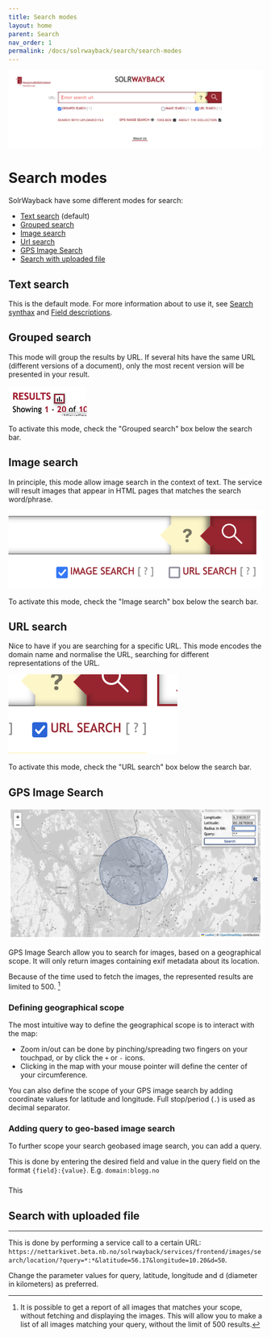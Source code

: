 ```yaml
---
title: Search modes
layout: home
parent: Search
nav_order: 1
permalink: /docs/solrwayback/search/search-modes
---
```



![Image of search field in SolrWayback](../../images/search-interface.png)

# Search modes

SolrWayback have some different modes for search:

- [Text search](#text-search) (default)
- [Grouped search](#grouped-search)
- [Image search](#image-search)
- [Url search](#url-search)
- [GPS Image Search](./gpsimage.md)
- [Search with uploaded file](#search-with-uploaded-file)

## Text search
This is the default mode. For more information about to use it, see [Search synthax](./search-synthax.md) and [Field descriptions](./fields).

## Grouped search
This mode will group the results by URL. If several hits have the same URL (different versions of a document), only the most recent version will be presented in your result.

![image of activated check-box for "Grouped search"](../../images/visualise-results.png)

To activate this mode, check the "Grouped search" box below the search bar.

## Image search
In principle, this mode allow image search in the context of text. The service will result images that appear in HTML pages that matches the search word/phrase.

![image of activated check-box for "Image search"](../../images/image-search.png)

To activate this mode, check the "Image search" box below the search bar.

## URL search
Nice to have if you are searching for a specific URL. This mode encodes the domain name and normalise the URL, searching for different representations of the URL.

![image of activated check-box for "Image search"](../../images/url-search.png)

To activate this mode, check the "URL search" box below the search bar.

## GPS Image Search
![GPS Image Search](../../images/gps-image-search.png)

GPS Image Search allow you to search for images, based on a geographical scope. It will only return images containing exif metadata about its location.

Because of the time used to fetch the images, the represented results are limited to 500. [^1]

### Defining geographical scope
The most intuitive way to define the geographical scope is to interact with the map:
- Zoom in/out can be done by pinching/spreading two fingers on your touchpad, or by click the `+` or `-` icons.
- Clicking in the map with your mouse pointer will define the center of your circumference.

You can also define the scope of your GPS image search by adding coordinate values for latitude and longitude. Full stop/period (`.`) is used as decimal separator.

### Adding query to geo-based image search
To further scope your search geobased image search, you can add a query.

This is done by entering the desired field and value in the query field on the format `{field}:{value}`. E.g. `domain:blogg.no`

### 





This 

## Search with uploaded file




----
[^1]: It is possible to get a report of all images that matches your scope, without fetching and displaying the images. This will allow you to make a list of all images matching your query, without the limit of 500 results.

This is done by performing a service call to a certain URL: `https://nettarkivet.beta.nb.no/solrwayback/services/frontend/images/search/location/?query=*:*&latitude=56.17&longitude=10.20&d=50`.

Change the parameter values for query, latitude, longitude and d (diameter in kilometers) as preferred.